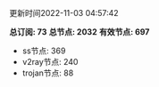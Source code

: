 更新时间2022-11-03 04:57:42

**总订阅: 73**
**总节点: 2032**
**有效节点: 697**
- ss节点: 369
- v2ray节点: 240
- trojan节点: 88
